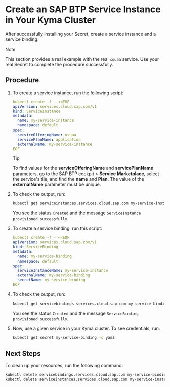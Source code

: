 # Create an SAP BTP Service Instance in Your Kyma Cluster

After successfully installing your Secret, create a service instance and a service binding.

> [!NOTE] 
> This section provides a real example with the real `xsuaa` service. Use your real Secret to complete the procedure successfully.

## Procedure

1. To create a service instance, run the following script:

    ```yaml
    kubectl create -f - <<EOF
    apiVersion: services.cloud.sap.com/v1
    kind: ServiceInstance
    metadata:
      name: my-service-instance
      namespace: default
    spec:
      serviceOfferingName: xsuaa
      servicePlanName: application
      externalName: my-service-instance
    EOF
    ```

   > [!TIP] 
   > To find values for the **serviceOfferingName** and **servicePlanName** parameters, go to the SAP BTP cockpit > **Service Marketplace**, select the service's tile, and find the **name** and **Plan**. The value of the **externalName** parameter must be unique.

2. To check the output, run:

    ```bash
    kubectl get serviceinstances.services.cloud.sap.com my-service-instance -o yaml
    ```

    You see the status `Created` and the message `ServiceInstance provisioned successfully`.

3. To create a service binding, run this script:

    ```yaml
    kubectl create -f - <<EOF
    apiVersion: services.cloud.sap.com/v1
    kind: ServiceBinding
    metadata:
      name: my-service-binding
      namespace: default
    spec:
      serviceInstanceName: my-service-instance
      externalName: my-service-binding
      secretName: my-service-binding
    EOF
    ```

4. To check the output, run:

    ```bash
    kubectl get servicebindings.services.cloud.sap.com my-service-binding -o yaml
    ```

    You see the status `Created` and the message `ServiceBinding provisioned successfully`.

5. Now, use a given service in your Kyma cluster. To see credentials, run:

    ```bash
    kubectl get secret my-service-binding -o yaml
    ```

## Next Steps

To clean up your resources, run the following command:

```bash
kubectl delete servicebindings.services.cloud.sap.com my-service-binding
kubectl delete serviceinstances.services.cloud.sap.com my-service-instance
```
